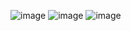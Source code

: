 ![image](https://github.com/gustavodsroldao/meusite/assets/153242164/1f10bc79-61fd-4707-bbc7-1f4ea4e295d8)
![image](https://github.com/gustavodsroldao/meusite/assets/153242164/fd48ab31-eb0d-4d99-bac4-8cd7233e9fd9)
![image](https://github.com/gustavodsroldao/meusite/assets/153242164/887f49e8-acda-4adf-9bf2-863a7d5e637a)
